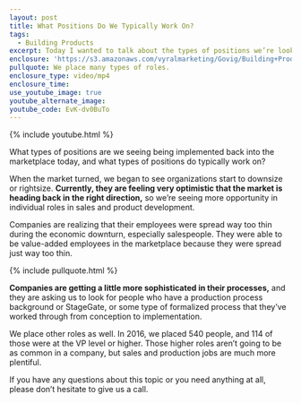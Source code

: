 ```yaml
---
layout: post
title: What Positions Do We Typically Work On?
tags:
  - Building Products
excerpt: Today I wanted to talk about the types of positions we’re looking to place right now.
enclosure: 'https://s3.amazonaws.com/vyralmarketing/Govig/Building+Products/Videos/2017/What+Positions+Do+We+Typically+Work+On%253F.mp4'
pullquote: We place many types of roles.
enclosure_type: video/mp4
enclosure_time:
use_youtube_image: true
youtube_alternate_image:
youtube_code: EvK-dv0BuTo
---
```



{% include youtube.html %}

What types of positions are we seeing being implemented back into the marketplace today, and what types of positions do typically work on?

When the market turned, we began to see organizations start to downsize or rightsize. **Currently, they are feeling very optimistic that the market is heading back in the right direction,** so we’re seeing more opportunity in individual roles in sales and product development.

Companies are realizing that their employees were spread way too thin during the economic downturn, especially salespeople. They were able to be value-added employees in the marketplace because they were spread just way too thin.

{% include pullquote.html %}

**Companies are getting a little more sophisticated in their processes,** and they are asking us to look for people who have a production process background or StageGate, or some type of formalized process that they’ve worked through from conception to implementation.

We place other roles as well. In 2016, we placed 540 people, and 114 of those were at the VP level or higher. Those higher roles aren’t going to be as common in a company, but sales and production jobs are much more plentiful.

If you have any questions about this topic or you need anything at all, please don’t hesitate to give us a call.